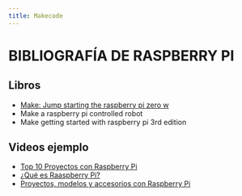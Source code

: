 ```yaml
---
title: Makecode
---
```

# BIBLIOGRAFÍA DE RASPBERRY PI

## Libros      
* [Make: Jump starting the raspberry pi zero w](https://the-eye.eu/public/Books/HumbleBundle/jumpstartingtheraspberrypizerow.pdf)
* Make a raspberry pi controlled robot
* Make getting started with raspberry pi 3rd edition

## Videos ejemplo
* [Top 10 Proyectos con Raspberry Pi](https://www.youtube.com/watch?v=t38BDEoDwnY)
* [¿Qué es Raaspberry Pi?](https://www.youtube.com/watch?v=4YafxjG6U5Y)
* [Proyectos, modelos y accesorios con Raspberry Pi](https://www.youtube.com/watch?v=TaFEc5emyhE)
